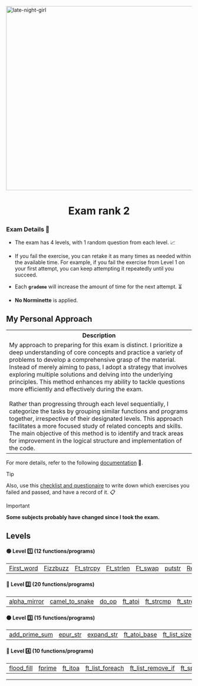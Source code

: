 <img src="../../Wallpaper/late-night-girl.gif" alt="late-night-girl" width="1000" height="500">



<div align="center">
  <h1>Exam rank 2</h1>
</div>



### Exam Details 🧐

- The exam has 4 levels, with 1 random question from each level. 📈

- If you fail the exercise, you can retake it as many times as needed within the available time. For example, if you fail the exercise from Level 1 on your first attempt, you can keep attempting it repeatedly until you succeed.

- Each **`grademe`** will increase the amount of time for the next attempt. ⏳

- **No Norminette** is applied.


## My Personal Approach

<table>
  <tr>
    <th>Description</th>
  </tr>
  <tr>
    <td>
      My approach to preparing for this exam is distinct. I prioritize a deep understanding of core concepts and practice a variety of problems to develop a comprehensive grasp of the material. Instead of merely aiming to pass, I adopt a strategy that involves exploring multiple solutions and delving into the underlying principles. This method enhances my ability to tackle questions more efficiently and effectively during the exam.<br><br>
      Rather than progressing through each level sequentially, I categorize the tasks by grouping similar functions and programs together, irrespective of their designated levels. This approach facilitates a more focused study of related concepts and skills. The main objective of this method is to identify and track areas for improvement in the logical structure and implementation of the code.
    </td>
  </tr>
</table>


For more details, refer to the following [documentation](https://github.com/DevAwizard/Exams_42/tree/main/.github/Exam_rank_2/My_learning_approach) 📄.


> [!TIP]
> Also, use this [checklist and questionaire](https://github.com/DevAwizard/Exams_42/blob/main/.github/Resources/Check_list_exam.md) to write down which exercises you failed and passed, and have a record of it. 📋


> [!IMPORTANT]  
> **Some subjects probably have changed since I took the exam.**


## Levels

#### 🟢 **Level 1️⃣ (12 functions/programs)**

<table>
  <tr>
    <td><a href="https://github.com/DevAwizard/Exams_42/tree/main/.github/Exam_rank_2/My_learning_approach/1.Characters(original_order)/First_word">First_word</a></td>
    <td><a href="https://github.com/DevAwizard/Exams_42/tree/main/.github/Exam_rank_2/My_learning_approach/3.Integer/Fizzbuzz">Fizzbuzz</a></td>
    <td><a href="https://github.com/DevAwizard/Exams_42/tree/main/.github/Exam_rank_2/My_learning_approach/1.Characters(original_order)/Ft_strcpy">Ft_strcpy</a></td>
    <td><a href="https://github.com/DevAwizard/Exams_42/tree/main/.github/Exam_rank_2/My_learning_approach/1.Characters(original_order)/Ft_strlen">Ft_strlen</a></td>
    <td><a href="https://github.com/DevAwizard/Exams_42/tree/main/.github/Exam_rank_2/My_learning_approach/3.Integer/Ft_swap">Ft_swap</a></td>
    <td><a href="https://github.com/DevAwizard/Exams_42/tree/main/.github/Exam_rank_2/My_learning_approach/1.Characters(original_order)/Ft_putstr">putstr</a></td>
    <td><a href="https://github.com/DevAwizard/Exams_42/tree/main/.github/Exam_rank_2/My_learning_approach/1.Characters(original_order)/Repeat_alpha">Repeat_alpha</a></td>
    <td><a href="https://github.com/DevAwizard/Exams_42/tree/main/.github/Exam_rank_2/My_learning_approach/2.Characters(reverse_order)/Rev_print">rev_print</a></td>
    <td><a href="https://github.com/DevAwizard/Exams_42/tree/main/.github/Exam_rank_2/My_learning_approach/1.Characters(original_order)/Rot_13">rot_13</a></td>
    <td><a href="https://github.com/DevAwizard/Exams_42/tree/main/.github/Exam_rank_2/My_learning_approach/1.Characters(original_order)/Rot_one">rotone</a></td>
    <td><a href="https://github.com/DevAwizard/Exams_42/tree/main/.github/Exam_rank_2/My_learning_approach/1.Characters(original_order)/Search_and_replace">Search_and_replace</a></td>
    <td><a href="https://github.com/DevAwizard/Exams_42/tree/main/.github/Exam_rank_2/My_learning_approach/1.Characters(original_order)/Ulstr">Ulstr</a></td>
  </tr>
</table>
 

#### 🔵 **Level 2️⃣ (20 functions/programs)**

<table>
  <tr>
    <td><a href="https://github.com/DevAwizard/Exams_42/tree/main/.github/Exam_rank_2/My_learning_approach/1.Characters(original_order)/Alpha_mirror">alpha_mirror</a></td>
    <td><a href="https://github.com/DevAwizard/Exams_42/tree/main/.github/Exam_rank_2/My_learning_approach/1.Characters(original_order)/Camel_to_snake">camel_to_snake</a></td>
    <td><a href="https://github.com/DevAwizard/Exams_42/tree/main/.github/Exam_rank_2/My_learning_approach/3.Integer/Do_op">do_op</a></td>
    <td><a href="https://github.com/DevAwizard/Exams_42/tree/main/.github/Exam_rank_2/My_learning_approach/3.Integer/Ft_atoi">ft_atoi</a></td>
    <td><a href="https://github.com/DevAwizard/Exams_42/tree/main/.github/Exam_rank_2/My_learning_approach/1.Characters(original_order)/Ft_strcmp">ft_strcmp</a></td>
    <td><a href="https://github.com/DevAwizard/Exams_42/tree/main/.github/Exam_rank_2/My_learning_approach/1.Characters(original_order)/Ft_strcspn">ft_strcspn</a></td>
    <td><a href="https://github.com/DevAwizard/Exams_42/tree/main/.github/Exam_rank_2/My_learning_approach/1.Characters(original_order)/Ft_strdup">ft_strdup</a></td>
    <td><a href="https://github.com/DevAwizard/Exams_42/tree/main/.github/Exam_rank_2/My_learning_approach/1.Characters(original_order)/Ft_strpbrk">ft_strpbrk</a></td>
    <td><a href="https://github.com/DevAwizard/Exams_42/tree/main/.github/Exam_rank_2/My_learning_approach/2.Characters(reverse_order)/Ft_strrev">ft_strrev</a></td>
    <td><a href="https://github.com/DevAwizard/Exams_42/tree/main/.github/Exam_rank_2/My_learning_approach/1.Characters(original_order)/Ft_strspn">ft_strspn</a></td>
    <td><a href="https://github.com/DevAwizard/Exams_42/tree/main/.github/Exam_rank_2/My_learning_approach/1.Characters(original_order)/Inter">inter</a></td>
    <td><a href="https://github.com/DevAwizard/Exams_42/tree/main/.github/Exam_rank_2/My_learning_approach/3.Integer/Is_power_of_2">is_power_of_2</a></td>
    <td><a href="https://github.com/DevAwizard/Exams_42/tree/main/.github/Exam_rank_2/My_learning_approach/1.Characters(original_order)/Last_word">last_word</a></td>
    <td><a href="https://github.com/DevAwizard/Exams_42/tree/main/.github/Exam_rank_2/My_learning_approach/3.Integer/Max">max</a></td>
    <td><a href="https://github.com/DevAwizard/Exams_42/tree/main/.github/Exam_rank_2/My_learning_approach/4.Bits/Print_bits">print_bits</a></td>
    <td><a href="https://github.com/DevAwizard/Exams_42/tree/main/.github/Exam_rank_2/My_learning_approach/4.Bits/Reverse_bits">reverse_bits</a></td>
    <td><a href="https://github.com/DevAwizard/Exams_42/tree/main/.github/Exam_rank_2/My_learning_approach/1.Characters(original_order)/Snake_to_camel">snake_to_camel</a></td>
    <td><a href="https://github.com/DevAwizard/Exams_42/tree/main/.github/Exam_rank_2/My_learning_approach/4.Bits/Swap_bits">swap_bits</a></td>
    <td><a href="https://github.com/DevAwizard/Exams_42/tree/main/.github/Exam_rank_2/My_learning_approach/1.Characters(original_order)/Union">union</a></td>
    <td><a href="https://github.com/DevAwizard/Exams_42/tree/main/.github/Exam_rank_2/My_learning_approach/1.Characters(original_order)/Wd_match">wdmatch</a></td>
  </tr>
</table>

 
#### 🟠 **Level 3️⃣ (15 functions/programs)**

<table>
  <tr>
    <td><a href="https://github.com/DevAwizard/Exams_42/tree/main/.github/Exam_rank_2/My_learning_approach/3.Integer/Add_prime_sum">add_prime_sum</a></td>
    <td><a href="https://github.com/DevAwizard/Exams_42/tree/main/.github/Exam_rank_2/My_learning_approach/1.Characters(original_order)/Epur_str">epur_str</a></td>
    <td><a href="https://github.com/DevAwizard/Exams_42/tree/main/.github/Exam_rank_2/My_learning_approach/1.Characters(original_order)/Expand_str">expand_str</a></td>
    <td><a href="https://github.com/DevAwizard/Exams_42/tree/main/.github/Exam_rank_2/My_learning_approach/3.Integer/Ft_atoi_base">ft_atoi_base</a></td>
    <td><a href="https://github.com/DevAwizard/Exams_42/tree/main/.github/Exam_rank_2/My_learning_approach/5.Linked_lists/Ft_list_size">ft_list_size</a></td>
    <td><a href="https://github.com/DevAwizard/Exams_42/tree/main/.github/Exam_rank_2/My_learning_approach/3.Integer/Ft_range">ft_range</a></td>
    <td><a href="https://github.com/DevAwizard/Exams_42/tree/main/.github/Exam_rank_2/My_learning_approach/3.Integer/Ft_rrange">ft_rrange</a></td>
    <td><a href="https://github.com/DevAwizard/Exams_42/tree/main/.github/Exam_rank_2/My_learning_approach/1.Characters(original_order)/Hiden_p">hidenp</a></td>
    <td><a href="https://github.com/DevAwizard/Exams_42/tree/main/.github/Exam_rank_2/My_learning_approach/3.Integer/Lmc">lcm</a></td>
    <td><a href="https://github.com/DevAwizard/Exams_42/tree/main/.github/Exam_rank_2/My_learning_approach/3.Integer/Paramsum">paramsum</a></td>
    <td><a href="https://github.com/DevAwizard/Exams_42/tree/main/.github/Exam_rank_2/My_learning_approach/3.Integer/Pgcd">pgcd</a></td>
    <td><a href="https://github.com/DevAwizard/Exams_42/tree/main/.github/Exam_rank_2/My_learning_approach/3.Integer/Print_hex">print_hex</a></td>
    <td><a href="https://github.com/DevAwizard/Exams_42/tree/main/.github/Exam_rank_2/My_learning_approach/2.Characters(reverse_order)/Rstr_capitalizer">rstr_capitalizer</a></td>
    <td><a href="https://github.com/DevAwizard/Exams_42/tree/main/.github/Exam_rank_2/My_learning_approach/1.Characters(original_order)/Str_capitalizer">str_capitalizer</a></td>
    <td><a href="https://github.com/DevAwizard/Exams_42/tree/main/.github/Exam_rank_2/My_learning_approach/3.Integer/Tab_mult">tab_mult</a></td>
  </tr>
</table>

#### 🔴 **Level 4️⃣ (10 functions/programs)**

<table>
  <tr>
    <td><a href="https://github.com/DevAwizard/Exams_42/tree/main/.github/Exam_rank_2/My_learning_approach/1.Characters(original_order)/Flood_fill">flood_fill</a></td>
    <td><a href="https://github.com/DevAwizard/Exams_42/tree/main/.github/Exam_rank_2/My_learning_approach/3.Integer/F_prime">fprime</a></td>
    <td><a href="https://github.com/DevAwizard/Exams_42/tree/main/.github/Exam_rank_2/My_learning_approach/3.Integer/Ft_itoa">ft_itoa</a></td>
    <td><a href="https://github.com/DevAwizard/Exams_42/tree/main/.github/Exam_rank_2/My_learning_approach/5.Linked_lists/Ft_list_foreach">ft_list_foreach</a></td>
    <td><a href="https://github.com/DevAwizard/Exams_42/tree/main/.github/Exam_rank_2/My_learning_approach/5.Linked_lists/Ft_list_remove_if">ft_list_remove_if</a></td>
    <td><a href="https://github.com/DevAwizard/Exams_42/tree/main/.github/Exam_rank_2/My_learning_approach/1.Characters(original_order)/Ft_split">ft_split</a></td>
    <td><a href="https://github.com/DevAwizard/Exams_42/tree/main/.github/Exam_rank_2/My_learning_approach/2.Characters(reverse_order)/Rev_wstr">rev_wstr</a></td>
    <td><a href="https://github.com/DevAwizard/Exams_42/tree/main/.github/Exam_rank_2/My_learning_approach/2.Characters(reverse_order)/Rostring">rostring</a></td>
    <td><a href="https://github.com/DevAwizard/Exams_42/tree/main/.github/Exam_rank_2/My_learning_approach/3.Integer/Sort_int_tab">sort_int_tab</a></td>
    <td><a href="https://github.com/DevAwizard/Exams_42/tree/main/.github/Exam_rank_2/My_learning_approach/5.Linked_lists/Sort_list">sort_list</a></td>
  </tr>
</table>


---

